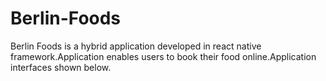 # Berlin-Foods
Berlin Foods is a hybrid application developed in react native framework.Application enables users  to book their food online.Application interfaces shown below.
